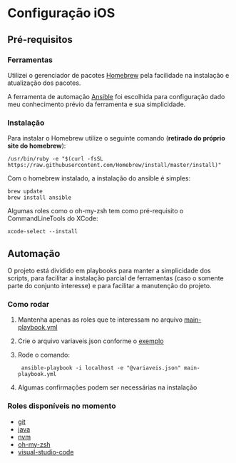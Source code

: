 # Configuração iOS

## Pré-requisitos

### Ferramentas

Utilizei o gerenciador de pacotes [Homebrew](https://brew.sh/index_pt-br) pela facilidade na instalação e atualização dos pacotes.

A ferramenta de automação [Ansible](https://www.ansible.com/) foi escolhida para configuração dado meu conhecimento prévio da ferramenta e sua simplicidade.

### Instalação

Para instalar o Homebrew utilize o seguinte comando (**retirado do próprio site do homebrew**):

    /usr/bin/ruby -e "$(curl -fsSL https://raw.githubusercontent.com/Homebrew/install/master/install)"

Com o homebrew instalado, a instalação do ansible é simples:

    brew update
    brew install ansible

Algumas roles como o oh-my-zsh tem como pré-requisito o CommandLineTools do XCode:

    xcode-select --install

## Automação

O projeto está dividido em playbooks para manter a simplicidade dos scripts, para facilitar a instalação parcial de ferramentas (caso o somente parte do conjunto interesse) e para facilitar a manutenção do projeto.

### Como rodar

1. Mantenha apenas as roles que te interessam no arquivo [main-playbook.yml](main-playbook.yml)
2. Crie o arquivo variaveis.json conforme o [exemplo](variaveis.json.exemplo)
3. Rode o comando:

        ansible-playbook -i localhost -e "@variaveis.json" main-playbook.yml
4. Algumas confirmações podem ser necessárias na instalação

### Roles disponíveis no momento

* [git](./git/readme.md)
* [java](./java/readme.md)
* [nvm](./nvm/readme.md)
* [oh-my-zsh](./oh-my-zsh/readme.md)
* [visual-studio-code](./visual-studio-code/readme.md)